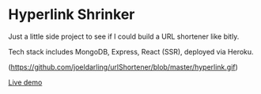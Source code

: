 # Hyperlink Shrinker

Just a little side project to see if I could build a URL shortener like bitly.

Tech stack includes MongoDB, Express, React (SSR), deployed via Heroku. 

(https://github.com/joeldarling/urlShortener/blob/master/hyperlink.gif)

[Live demo](https://hyperlink-shrinker.herokuapp.com/)


